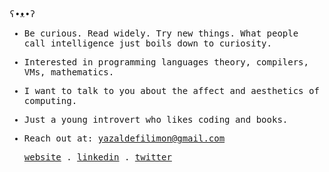 <samp>


  ʕ•ᴥ•ʔ

- Be curious. Read widely. Try new things. What people call intelligence just boils down to curiosity.
  
- Interested in programming languages theory, compilers, VMs, mathematics.

- I want to talk to you about the affect and aesthetics of computing.
  
- Just a young introvert who likes coding and books.
  
 - Reach out at: [yazaldefilimon@gmail.com](mailto:yazaldefilimon@gmail.com)
  
    <p align="enter">
    <a href="https://yazaldefilimone.com">website</a> .
    <a href="https://www.linkedin.com/in/yazalde-filimone">linkedin</a> .
    <a href="https://twitter.com/yazaldefilimone">twitter</a>
    </p>



